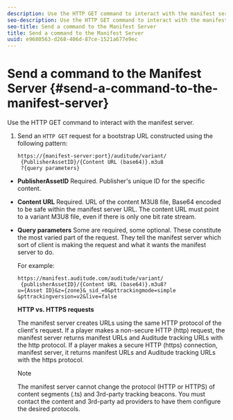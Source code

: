 ```yaml
---
description: Use the HTTP GET command to interact with the manifest server.
seo-description: Use the HTTP GET command to interact with the manifest server.
seo-title: Send a command to the Manifest Server
title: Send a command to the Manifest Server
uuid: e9680563-d268-406d-87ce-1521a677e9ec
---
```


# Send a command to the Manifest Server {#send-a-command-to-the-manifest-server}

Use the HTTP GET command to interact with the manifest server.

1. Send an `HTTP GET` request for a bootstrap URL constructed using the following pattern:

   ```
   https://{manifest-server:port}/auditude/variant/
    {PublisherAssetID}/{Content URL (base64)}.m3u8
    ?{query parameters}
   ```

* **PublisherAssetID** Required. Publisher's unique ID for the specific content.

* **Content URL** Required. URL of the content M3U8 file, Base64 encoded to be safe within the manifest server URL. The content URL must point to a variant M3U8 file, even if there is only one bit rate stream.

* **Query parameters** Some are required, some optional. These constitute the most varied part of the request. They tell the manifest server which sort of client is making the request and what it wants the manifest server to do.

   For example:

   ```
   https://manifest.auditude.com/auditude/variant/
    {publisherAssetID}/{Content URL (base64)}.m3u8?
   u={Asset ID}&z={zone}&_sid_=0&pttrackingmode=simple
   &pttrackingversion=v2&live=false
   ```

   **HTTP vs. HTTPS requests**

   The manifest server creates URLs using the same HTTP protocol of the client's request. If a player makes a non-secure HTTP (http) request, the manifest server returns manifest URLs and Auditude tracking URLs with the http protocol. If a player makes a secure HTTP (https) connection, manifest server, it returns manifest URLs and Auditude tracking URLs with the https protocol. 

   >[!NOTE]
   >
   >The manifest server cannot change the protocol (HTTP or HTTPS) of content segments (.ts) and 3rd-party tracking beacons. You must contact the content and 3rd-party ad providers to have them configure the desired protocols.

